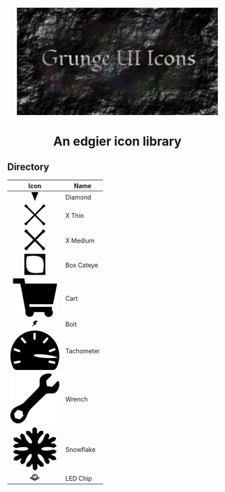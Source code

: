 <p align="center">
  <img width="460"src="https://raw.githubusercontent.com/racingrebel/grunge-ui-icons/master/logo.png">
</p>
<h1 align="center">An edgier icon library</h1>

<h2>Directory</h2>

| Icon          | Name          |
|:-------------:| ------------- |
| ![Diamond Icon](https://raw.githubusercontent.com/racingrebel/grunge-ui-icons/master/icons/diamond.svg?sanitize=true "Diamond") | Diamond |
| ![X Thin Icon](https://raw.githubusercontent.com/racingrebel/grunge-ui-icons/master/icons/x-thin.svg?sanitize=true "X Thin") | X Thin |
| ![X Medium Icon](https://raw.githubusercontent.com/racingrebel/grunge-ui-icons/master/icons/x-medium.svg?sanitize=true "X Medium") | X Medium |
| ![Box Cateye Icon](https://raw.githubusercontent.com/racingrebel/grunge-ui-icons/master/icons/box-cateye.svg?sanitize=true "Box Cateye") | Box Cateye |
| ![Cart Icon](https://raw.githubusercontent.com/racingrebel/grunge-ui-icons/master/icons/cart.svg?sanitize=true "Cart") | Cart |
| ![Bolt Icon](https://raw.githubusercontent.com/racingrebel/grunge-ui-icons/master/icons/bolt.svg?sanitize=true "Bolt") | Bolt |
| ![Tachometer Icon](https://raw.githubusercontent.com/racingrebel/grunge-ui-icons/master/icons/tachometer.svg?sanitize=true "Tachometer") | Tachometer |
| ![Wrench Icon](https://raw.githubusercontent.com/racingrebel/grunge-ui-icons/master/icons/wrench.svg?sanitize=true "Wrench") | Wrench |
| ![Snowflake Icon](https://raw.githubusercontent.com/racingrebel/grunge-ui-icons/master/icons/snowflake.svg?sanitize=true "Snowflake") | Snowflake |
| ![LED Chip Icon](https://raw.githubusercontent.com/racingrebel/grunge-ui-icons/master/icons/led-chip.svg?sanitize=true "LED Chip") | LED Chip |
